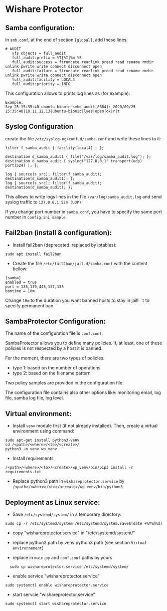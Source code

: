 # Wishare Protector

## Samba configuration:

In `smb.conf`, at the end of section `[global]`, add these lines:
```
# AUDIT
   vfs objects = full_audit
   full_audit:prefix = %T|%I|%m|%S
   full_audit:success = ftruncate readlink pread read rename rmdir unlink pwrite write connect disconnect open
   full_audit:failure = ftruncate readlink pread read rename rmdir unlink pwrite write connect disconnect open
   full_audit:facility = LOCAL4
   full_audit:priority = INFO
```

This configuration allows to prints log lines as (for example):
```
Example:
Sep 25 15:35:40 ubuntu-bionic smbd_audit[8664]: 2020/09/25 15:35:40|10.11.12.13|ubuntu-bionic|lyes|open|ok|r|t
```

## Syslog Configuration

create the file `/etc/syslog-ng/conf.d/samba.conf` and write these lines to it:

```
filter f_samba_audit { facility(local4) ; };

destination d_samba_audit1 { file("/var/log/samba_audit.log"); };
destination d_samba_audit { syslog("127.0.0.1" transport(udp) port(524) ); };

log { source(s_src); filter(f_samba_audit); destination(d_samba_audit1); };
log { source(s_src); filter(f_samba_audit); destination(d_samba_audit); };
```

This allows to write logs lines in the file `/var/log/samba_audit.log` and send syslog traffic to `127.0.0.1:524 (UDP)`.

If you change port number in `samba.conf`, you have to specify the same port number in `config.ini.sample`

## Fail2ban (install & configuration):

- Install fail2ban (deprecated: replaced by iptables):
```
sudo apt install fail2ban
```

- Create the file `/etc/fail2ban/jail.d/samba.conf` with the content bellow:
```
[samba]
enabled = true
port = 135,139,445,137,138
bantime = 10m
```
Change `10m` to the duration you want banned hosts to stay in jail! `-1` to specify permanent ban.


## SambaProtector Configuration:

The name of the configuration file is `conf.conf`.

SambaProtector allows you to define many policies. If, at least, one of these policies is not respected by a host it is banned.

For the moment, there are two types of policies:

- type 1: based on the number of operations
- type 2: based on the filename pattern

Two policy samples are provided in the configuration file.

The configuration file contains also other options like: monitoring email, log file, samba log file, log level.

## Virtual environment:

- Install `venv` module first (if not already installed). Then, create a virtual environment using command:

```
sudo apt-get install python3-venv
cd /<path>/<where>/<to>/<create>/
python3 -m venv wp_venv
```

- Install requirements

```
/<path>/<where>/<to>/<create>/wp_venv/bin/pip3 install -r requirements.txt
```

- Replace python3 path in `wishareprotector.service` by `/<path>/<where>/<to>/<create>/wp_venv/bin/python3`

## Deployment as Linux service:

- Save `/etc/systemd/system/` in a temporary directory:
```
sudo cp -r /etc/systemd/system /etc/systemd/system.save$(date +%Y%m%d)
```

- copy "wishareprotector.service" in "/etc/systemd/system/"

- replace python3 path by venv python3 path (see section `Virtual environnement`)

- replace in `main.py` and `conf.conf` paths by yours
```
  sudo cp wishareprotector.service /etc/systemd/system/
```

- enable service "wishareprotector.service"

```
sudo systemctl enable wishareprotector.service
```

- start servcie "wishareprotector.service"

```
sudo systemctl start wishareprotector.service
```
